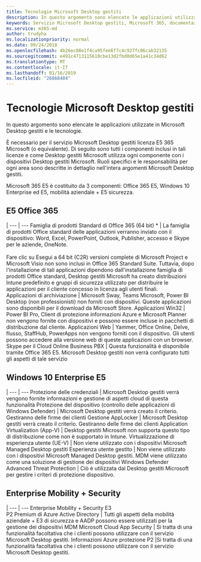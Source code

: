 ```yaml
---
title: Tecnologie Microsoft Desktop gestiti
description: In questo argomento sono elencate le applicazioni utilizzate in Microsoft Desktop gestiti e le tecnologie.
keywords: Servizio Microsoft Desktop gestiti, Microsoft 365, documentazione
ms.service: m365-md
author: trudyha
ms.localizationpriority: normal
ms.date: 09/24/2018
ms.openlocfilehash: 4b26ec88e1f4ca95fee6f7c4c927fc06cab32135
ms.sourcegitcommit: e491c4713115610cbe13d2fbd0d65e1a41c34d62
ms.translationtype: MT
ms.contentlocale: it-IT
ms.lasthandoff: 01/16/2019
ms.locfileid: "26868484"
---
```

# <a name="microsoft-managed-desktop-technologies"></a>Tecnologie Microsoft Desktop gestiti

In questo argomento sono elencate le applicazioni utilizzate in Microsoft Desktop gestiti e le tecnologie.

<!-- Microsoft 365 E5; Device as a Service -->
<!-- in O365 table, standard suite, removed this sentence "Please see the Installation of Project/Visio 64bit Click to Run Addendum for important deployment instructions. -->

È necessario per il servizio Microsoft Desktop gestiti licenza E5 365 Microsoft (o equivalente). Di seguito sono tutti i componenti inclusi in tali licenze e come Desktop gestiti Microsoft utilizza ogni componente con i dispositivi Desktop gestiti Microsoft.  Ruoli specifici e le responsabilità per ogni area sono descritte in dettaglio nell'intera argomenti Microsoft Desktop gestiti. 

Microsoft 365 E5 è costituito da 3 componenti: Office 365 E5, Windows 10 Enterprise ed E5, mobilità aziendale + E5 sicurezza.  

## <a name="office-365-e5"></a>E5 Office 365
 |
 --- | ---
Famiglia di prodotti Standard di Office 365 (64 bit) * | La famiglia di prodotti Office standard delle applicazioni verranno inviato con il dispositivo: Word, Excel, PowerPoint, Outlook, Publisher, accesso e Skype per le aziende, OneNote.<br><br>Fare clic su Esegui a 64 bit (C2R) versioni complete di Microsoft Project e Microsoft Visio non sono inclusi in Office 365 Standard Suite.  Tuttavia, dopo l'installazione di tali applicazioni dipendono dall'installazione famiglia di prodotti Office standard, Desktop gestiti Microsoft ha creato distribuzioni Intune predefinito e gruppi di sicurezza utilizzato per distribuire le applicazioni per il cliente concesso in licenza agli utenti finali.  
Applicazioni di archiviazione |    Microsoft Sway, Teams Microsoft, Power BI Desktop (non professionisti) non forniti con dispositivi. Queste applicazioni sono disponibili per il download da Microsoft Store.
Applicazioni Win32 |    Power BI Pro, Client di protezione informazioni Azure e Microsoft Planner non vengono fornite con dispositivi e possono essere incluse in pacchetti di distribuzione dal cliente. 
Applicazioni Web |  Yammer, Office Online, Delve, flusso, StaffHub, PowerApps non vengono forniti con il dispositivo. Gli utenti possono accedere alla versione web di queste applicazioni con un browser.
Skype per il Cloud Online Business PBX | Questa funzionalità è disponibile tramite Office 365 E5. Microsoft Desktop gestiti non verrà configurato tutti gli aspetti di tale servizio

## <a name="windows-10-enterprise-e5"></a>Windows 10 Enterprise E5

 |
 --- | ---
Protezione delle credenziali |  Microsoft Desktop gestiti verrà vengono fornite informazioni e gestione di aspetti cloud di questa funzionalità
Protezione del dispositivo (controllo delle applicazioni di Windows Defender) | Microsoft Desktop gestiti verrà creato il criterio. Gestiranno delle firme dei clienti
Gestione AppLocker |  Microsoft Desktop gestiti verrà creato il criterio. Gestiranno delle firme dei clienti
Application Virtualization (App-V) |    Desktop gestiti Microsoft non supporta questo tipo di distribuzione come non è supportato in Intune.
Virtualizzazione di esperienza utente (UE-V) | Non viene utilizzato con i dispositivi Microsoft Managed Desktop gestiti
Esperienza utente gestito  | Non viene utilizzato con i dispositivi Microsoft Managed Desktop gestiti. MDM viene utilizzato come una soluzione di gestione dei dispositivi
Windows Defender Advanced Threat Protection |   Ciò è utilizzata dal Desktop gestiti Microsoft per gestire i criteri di protezione dispositivo. 

## <a name="enterprise-mobility--security"></a>Enterprise Mobility + Security 

 |
 --- | ---
Enterprise Mobility + Security E3<br>P2 Premium di Azure Active Directory |    Tutti gli aspetti della mobilità aziendale + E3 di sicurezza e AADP possono essere utilizzati per la gestione dei dispositivi MDM
Microsoft Cloud App Security |  Si tratta di una funzionalità facoltativa che i clienti possono utilizzare con il servizio Microsoft Desktop gestiti.
Informazioni Azure protezione P2  |Si tratta di una funzionalità facoltativa che i clienti possono utilizzare con il servizio Microsoft Desktop gestiti.
